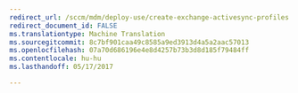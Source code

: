 ```yaml
---
redirect_url: /sccm/mdm/deploy-use/create-exchange-activesync-profiles
redirect_document_id: FALSE
ms.translationtype: Machine Translation
ms.sourcegitcommit: 8c7bf901caa49c8585a9ed3913d4a5a2aac57013
ms.openlocfilehash: 07a70d686196e4e8d4257b73b3d8d185f79484ff
ms.contentlocale: hu-hu
ms.lasthandoff: 05/17/2017

---
```


